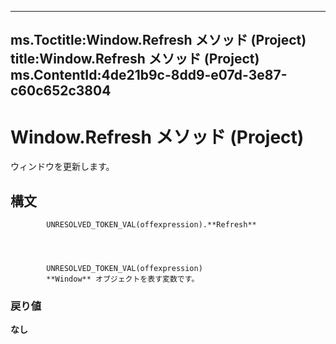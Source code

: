 

---
ms.Toctitle:Window.Refresh メソッド (Project)
title:Window.Refresh メソッド (Project)
ms.ContentId:4de21b9c-8dd9-e07d-3e87-c60c652c3804
---
# Window.Refresh メソッド (Project)




ウィンドウを更新します。

## 構文

            UNRESOLVED_TOKEN_VAL(offexpression).**Refresh**




            UNRESOLVED_TOKEN_VAL(offexpression)
            **Window** オブジェクトを表す変数です。

### 戻り値
**なし**






